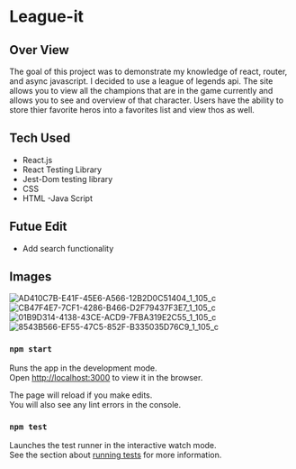 # League-it

## Over View

The goal of this project was to demonstrate my knowledge of react, router, and async javascript. I decided to use a league of legends api. The site allows you to view all the champions that are in the game currently and allows you to see and overview of that character. Users have the ability to store thier favorite heros into a favorites list and view thos as well.

## Tech Used

- React.js
- React Testing Library
- Jest-Dom testing library
- CSS
- HTML
-Java Script

## Futue Edit

- Add search functionality

## Images 

![AD410C7B-E41F-45E6-A566-12B2D0C51404_1_105_c](https://user-images.githubusercontent.com/49410633/84207207-0b3ea200-aa6e-11ea-9eab-50468cc94977.jpeg)
![CB47F4E7-7CF1-4286-B466-D2F79437F3E7_1_105_c](https://user-images.githubusercontent.com/49410633/84207211-0e399280-aa6e-11ea-8fdd-f0565f0658fc.jpeg)
![01B9D314-4138-43CE-ACD9-7FBA319E2C55_1_105_c](https://user-images.githubusercontent.com/49410633/84207214-0f6abf80-aa6e-11ea-8955-b37b7e66f69b.jpeg)
![8543B566-EF55-47C5-852F-B335035D76C9_1_105_c](https://user-images.githubusercontent.com/49410633/84207219-11cd1980-aa6e-11ea-9443-6bac86e9987f.jpeg)

### `npm start`

Runs the app in the development mode.<br />
Open [http://localhost:3000](http://localhost:3000) to view it in the browser.

The page will reload if you make edits.<br />
You will also see any lint errors in the console.

### `npm test`

Launches the test runner in the interactive watch mode.<br />
See the section about [running tests](https://facebook.github.io/create-react-app/docs/running-tests) for more information.

